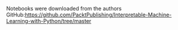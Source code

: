 Notebooks were downloaded from the authors GitHub:https://github.com/PacktPublishing/Interpretable-Machine-Learning-with-Python/tree/master